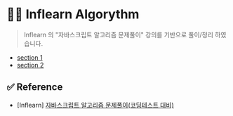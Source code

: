 # ✍🏻 Inflearn Algorythm

> Inflearn 의 "자바스크립트 알고리즘 문제풀이" 강의를 기반으로 풀이/정리 하였습니다.

- [section 1](https://github.com/ichbinmin2/Algorythm/blob/main/Inflearn-Algorythm/sec1/section1.md)
- [section 2](https://github.com/ichbinmin2/Algorythm/blob/main/Inflearn-Algorythm/sec2/section2.md)

## ✅ Reference

- [Inflearn] [자바스크립트 알고리즘 문제풀이(코딩테스트 대비)](https://www.inflearn.com/course/%EC%9E%90%EB%B0%94%EC%8A%A4%ED%81%AC%EB%A6%BD%ED%8A%B8-%EC%95%8C%EA%B3%A0%EB%A6%AC%EC%A6%98-%EB%AC%B8%EC%A0%9C%ED%92%80%EC%9D%B4/dashboard)
